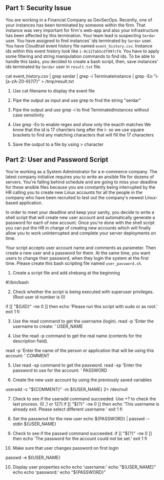 ## Part 1: Security Issue
You are working in a Financial Company as DevSecOps. Recently, one of your instances has been terminated by someone within the firm. That instance was very important for firm's web-app and also your infrastructure has been affected by this termination. Your team lead is suspecting `Serdar` user. You have assigned to find instances' ids terminated by `Serdar` user. You have Cloudtrail event history file named `event_history.csv`. Instance ids within this event history look like `i-0c127ab5cdf997cf4`. You have to apply some filtering and string manipulation commands to find ids. To be able to handle this tasks, you decided to create a bash script, then, save instances' ids terminated by `Serdar` user in `result.txt` file.  

cat event_history.csv | grep serdar | grep -i Terminateinstance | grep -Eo "i-[a-zA-Z0-9]{17}" > /tmp/result.txt

1. Use cat filename to display the event file

2. Pipe the output as input and use grep to find the string "serdar"

3. Pipe the output and use grep -i to find TerminatedInstances without case sensitivity

4. Use grep -Eo to enable regex and show only the exacth matches
  We know that the id is 17 charcters long after the i- so we use square brackets to find any matching characters that will fill the 17 characters

5. Save the output to a file by using > character

## Part 2: User and Password Script
You're working as a System Administrator for a e-commerce company. The latest company initiative requires you to write an ansible file for dozens of servers. You're falling behind schedule and are going to miss your deadline for these ansible files because you are constantly being interrupted by the HR calling you to create new Linux accounts for all the people in the company who have been recruited to test out the company's newest Linux-based application.

In order to meet your deadline and keep your sanity, you decide to write a shell script that will create new user account and automatically generate a password for each of new account. Once you're done with the shell script you can put the HR in charge of creating new accounts which will finally allow you to work uninterrupted and complete your server deployments on time. 

Your script accepts user account name and comments as parameter. Then create a new user and a password for them. At the same time, you want users to change their password, when they login the system at the first time. Please create this bash scripting file named `user_password.sh`. 

1. Create a script file and add shebang at the beginning

#!/bin/bash

2. Check whether the script is being executed with superuser privileges. (Root user id number is 0)

if [[ "${UID}" -ne 0 ]]
then
   echo 'Please run this script with sudo or as root.'
   exit 1
fi

3. Use the read command to get the username (login).
read -p 'Enter the username to create: ' USER_NAME

4. Use the read -p command to get the real name (contents for the description field).

read -p 'Enter the name of the person or application that will be using this account: ' COMMENT

5. Use read -sp command to get the password.
read -sp 'Enter the password to use for the account: ' PASSWORD

6. Create the new user account by using the previously saved variables

useradd -c "${COMMENT}" -m ${USER_NAME} 2> /dev/null 

7. Check to see if the useradd command succeeded.
Use +? to check the last process. (0 ,1 or 127)
if [[ "${?}" -ne 0 ]]
then
  echo 'This username is already exit. Please select different username '
  exit 1
fi

8. Set the passwrod for the new user
echo ${PASSWORD} | passwd --stdin ${USER_NAME}

9. Check to see if the passwd command succeeded.
if [[ "${?}" -ne 0 ]]
then
  echo 'The password for the account could not be set.'
  exit 1
fi

10. Make sure that user changes password on first login

passwd -e ${USER_NAME}

10. Display user properties 
echo
echo 'username:'
echo "${USER_NAME}"
echo
echo 'password:'
echo "${PASSWORD}"
